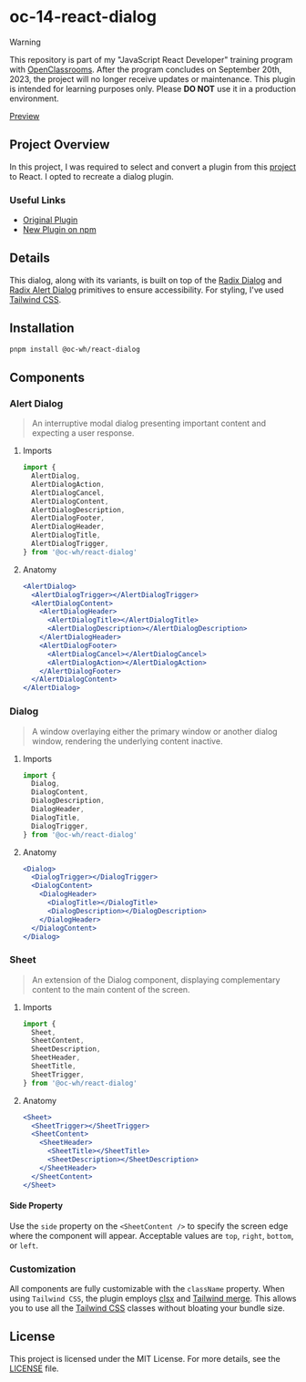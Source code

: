 # oc-14-react-dialog

> [!WARNING]
> This repository is part of my "JavaScript React Developer" training program with [OpenClassrooms](https://openclassrooms.com/fr/). After the program concludes on September 20th, 2023, the project will no longer receive updates or maintenance. This plugin is intended for learning purposes only. Please **DO NOT** use it in a production environment.

[Preview](./.github/assets/preview.gif)

## Project Overview

In this project, I was required to select and convert a plugin from this [project](https://github.com/OpenClassrooms-Student-Center/P12_Front-end) to React. I opted to recreate a dialog plugin.

### Useful Links

- [Original Plugin](https://github.com/kylefox/jquery-modal)
- [New Plugin on npm](https://www.npmjs.com/package/@oc-wh/react-dialog)

## Details

This dialog, along with its variants, is built on top of the [Radix Dialog](https://www.radix-ui.com/primitives/docs/components/dialog#dialog) and [Radix Alert Dialog](https://www.radix-ui.com/primitives/docs/components/alert-dialog#alert-dialog) primitives to ensure accessibility. For styling, I've used [Tailwind CSS](https://tailwindcss.com/).

## Installation

```bash
pnpm install @oc-wh/react-dialog
```

## Components

### Alert Dialog

> An interruptive modal dialog presenting important content and expecting a user response.

1. Imports

   ```jsx
   import {
     AlertDialog,
     AlertDialogAction,
     AlertDialogCancel,
     AlertDialogContent,
     AlertDialogDescription,
     AlertDialogFooter,
     AlertDialogHeader,
     AlertDialogTitle,
     AlertDialogTrigger,
   } from '@oc-wh/react-dialog'
   ```

2. Anatomy

   ```jsx
   <AlertDialog>
     <AlertDialogTrigger></AlertDialogTrigger>
     <AlertDialogContent>
       <AlertDialogHeader>
         <AlertDialogTitle></AlertDialogTitle>
         <AlertDialogDescription></AlertDialogDescription>
       </AlertDialogHeader>
       <AlertDialogFooter>
         <AlertDialogCancel></AlertDialogCancel>
         <AlertDialogAction></AlertDialogAction>
       </AlertDialogFooter>
     </AlertDialogContent>
   </AlertDialog>
   ```

### Dialog

> A window overlaying either the primary window or another dialog window, rendering the underlying content inactive.

1. Imports

   ```jsx
   import {
     Dialog,
     DialogContent,
     DialogDescription,
     DialogHeader,
     DialogTitle,
     DialogTrigger,
   } from '@oc-wh/react-dialog'
   ```

2. Anatomy

   ```jsx
   <Dialog>
     <DialogTrigger></DialogTrigger>
     <DialogContent>
       <DialogHeader>
         <DialogTitle></DialogTitle>
         <DialogDescription></DialogDescription>
       </DialogHeader>
     </DialogContent>
   </Dialog>
   ```

### Sheet

> An extension of the Dialog component, displaying complementary content to the main content of the screen.

1. Imports

   ```jsx
   import {
     Sheet,
     SheetContent,
     SheetDescription,
     SheetHeader,
     SheetTitle,
     SheetTrigger,
   } from '@oc-wh/react-dialog'
   ```

2. Anatomy

   ```jsx
   <Sheet>
     <SheetTrigger></SheetTrigger>
     <SheetContent>
       <SheetHeader>
         <SheetTitle></SheetTitle>
         <SheetDescription></SheetDescription>
       </SheetHeader>
     </SheetContent>
   </Sheet>
   ```

#### Side Property

Use the `side` property on the `<SheetContent />` to specify the screen edge where the component will appear. Acceptable values are `top`, `right`, `bottom`, or `left`.

### Customization

All components are fully customizable with the `className` property. When using `Tailwind CSS`, the plugin employs [clsx](https://github.com/lukeed/clsx) and [Tailwind merge](https://github.com/dcastil/tailwind-merge). This allows you to use all the [Tailwind CSS](https://tailwindcss.com/) classes without bloating your bundle size.

## License

This project is licensed under the MIT License. For more details, see the [LICENSE](./LICENSE.txt) file.
